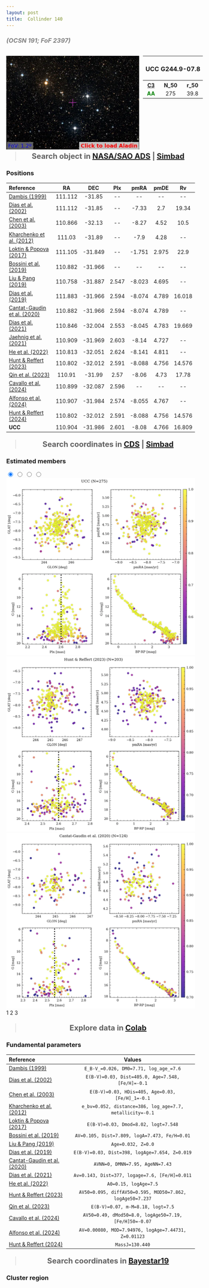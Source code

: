 ```yaml
---
layout: post
title:  Collinder 140
---
```

<h3><span style="color: #808080;"><i>(OCSN 191; FoF 2397)</i></span></h3><div style="display: flex; justify-content: space-between; width:720px;height:250px">
<div style="text-align: center;">

<!-- Static image + data attributes for FOV and target -->
<img id="aladin_img"
     data-umami-event="aladin_load"
     src="https://raw.githubusercontent.com/ucc23/Q3N/main/plots/aladin/collinder140.webp"
     alt="Click to load Aladin Lite" 
     style="width:355px;height:250px; cursor: pointer;"
     data-fov="1.327" 
     data-target="110.904 -31.986"/>
<!-- Div to contain Aladin Lite viewer -->
<div id="aladin-lite-div" style="width:355px;height:250px;display:none;"></div>
<!-- Aladin Lite script (will be loaded after the image is clicked) -->
<script src="{{ site.baseurl }}/scripts/aladin_load.js"></script>

</div>
<!-- Left block -->

<table style="width:355px;height:250px;">
  <!-- Row 1 (title) -->
  <tr>
    <td colspan="5"><h3>UCC G244.9-07.8</h3></td>
  </tr>
  <!-- Row 2 -->
  <tr>
    <th style="text-align: center;"><a href="https://ucc.ar/faq#what-is-the-c3-parameter" title="Combined class">C3</a></th>
    <th style="text-align: center;"><div title="Stars with membership probability >50%">N_50</div></th>
    <th style="text-align: center;"><div title="Radius that contains half the members [arcmin]">r_50</div></th>
  </tr>
  <!-- Row 3 -->
  <tr>
    <td style="text-align: center;"><span style="color: green; font-weight: bold;">A</span><span style="color: green; font-weight: bold;">A</span></td>
    <td style="text-align: center;">275</td>
    <td style="text-align: center;">39.8</td>
  </tr>
</table>
</div>

> <p style="text-align:center; font-weight: bold; font-size:20px">Search object in <a data-umami-event="nasa_search" href="https://ui.adsabs.harvard.edu/search/q=%20collection%3Aastronomy%20body%3A%22Collinder%20140%22&sort=date%20desc%2C%20bibcode%20desc&p_=0" target="_blank">NASA/SAO ADS</a> | <a data-umami-event="simbad_search" href="https://simbad.cds.unistra.fr/simbad/sim-id-refs?Ident=collinder140" target="_blank">Simbad</a></p>


### Positions

| Reference    | RA    | DEC   | Plx  | pmRA  | pmDE   |  Rv  |
| :---         | :---: | :---: | :---: | :---: | :---: | :---: |
|[Dambis (1999)](https://ui.adsabs.harvard.edu/abs/1999AstL...25....7D) | 111.112 | -31.85 | -- | -- | -- | -- |
|[Dias et al. (2002)](https://ui.adsabs.harvard.edu/abs/2002A%26A...389..871D) | 111.112 | -31.85 | -- | -7.33 | 2.7 | 19.34 |
|[Chen et al. (2003)](https://ui.adsabs.harvard.edu/abs/2003AJ....125.1397C) | 110.866 | -32.13 | -- | -8.27 | 4.52 | 10.5 |
|[Kharchenko et al. (2012)](https://ui.adsabs.harvard.edu/abs/2012A%26A...543A.156K) | 111.03 | -31.89 | -- | -7.9 | 4.28 | -- |
|[Loktin & Popova (2017)](https://ui.adsabs.harvard.edu/abs/2017AstBu..72..257L) | 111.105 | -31.849 | -- | -1.751 | 2.975 | 22.9 |
|[Bossini et al. (2019)](https://ui.adsabs.harvard.edu/abs/2019A%26A...623A.108B) | 110.882 | -31.966 | -- | -- | -- | -- |
|[Liu & Pang (2019)](https://ui.adsabs.harvard.edu/abs/2019ApJS..245...32L) | 110.758 | -31.887 | 2.547 | -8.023 | 4.695 | -- |
|[Dias et al. (2019)](https://ui.adsabs.harvard.edu/abs/2019MNRAS.486.5726D) | 111.883 | -31.966 | 2.594 | -8.074 | 4.789 | 16.018 |
|[Cantat-Gaudin et al. (2020)](https://ui.adsabs.harvard.edu/abs/2020A%26A...640A...1C) | 110.882 | -31.966 | 2.594 | -8.074 | 4.789 | -- |
|[Dias et al. (2021)](https://ui.adsabs.harvard.edu/abs/2021MNRAS.504..356D) | 110.846 | -32.004 | 2.553 | -8.045 | 4.783 | 19.669 |
|[Jaehnig et al. (2021)](https://ui.adsabs.harvard.edu/abs/2021ApJ...923..129J) | 110.909 | -31.969 | 2.603 | -8.14 | 4.727 | -- |
|[He et al. (2022)](https://ui.adsabs.harvard.edu/abs/2022ApJS..262....7H) | 110.813 | -32.051 | 2.624 | -8.141 | 4.811 | -- |
|[Hunt & Reffert (2023)](https://ui.adsabs.harvard.edu/abs/2023A%26A...673A.114H) | 110.802 | -32.012 | 2.591 | -8.088 | 4.756 | 14.576 |
|[Qin et al. (2023)](https://ui.adsabs.harvard.edu/abs/2023ApJS..265...12Q) | 110.91 | -31.99 | 2.57 | -8.06 | 4.73 | 17.78 |
|[Cavallo et al. (2024)](https://ui.adsabs.harvard.edu/abs/2024AJ....167...12C) | 110.899 | -32.087 | 2.596 | -- | -- | -- |
|[Alfonso et al. (2024)](https://ui.adsabs.harvard.edu/abs/2024A%26A...689A..18A) | 110.907 | -31.984 | 2.574 | -8.055 | 4.767 | -- |
|[Hunt & Reffert (2024)](https://ui.adsabs.harvard.edu/abs/2024A%26A...686A..42H) | 110.802 | -32.012 | 2.591 | -8.088 | 4.756 | 14.576 |
| **UCC** |110.904 | -31.986 | 2.601 | -8.08 | 4.766 | 16.809 |

> <p style="text-align:center; font-weight: bold; font-size:20px">Search coordinates in <a data-umami-event="cds_coord_search" href="https://cdsportal.u-strasbg.fr/?target=110.904,-31.986" target="_blank">CDS</a> | <a data-umami-event="simbad_coord_search" href="https://simbad.cds.unistra.fr/mobile/object_list.html?coord=110.904%20-31.986&output=json&radius=5&userEntry=collinder140" target="_blank">Simbad</a></p>

### Estimated members

<div class="carousel">
<input type="radio" name="radio-btn" id="slide1" checked>
<input type="radio" name="radio-btn" id="slide1">
<input type="radio" name="radio-btn" id="slide2">
<input type="radio" name="radio-btn" id="slide3">
<div class="slides">
<div class="slide">
<a href="https://raw.githubusercontent.com/ucc23/Q3N/main/plots/UCC/collinder140.webp" target="_blank">
<img src="https://raw.githubusercontent.com/ucc23/Q3N/main/plots/UCC/collinder140.webp" alt="Collinder 140 UCC">
</a>
</div>
<div class="slide">
<a href="https://raw.githubusercontent.com/ucc23/Q3N/main/plots/HUNT23/collinder140.webp" target="_blank">
<img src="https://raw.githubusercontent.com/ucc23/Q3N/main/plots/HUNT23/collinder140.webp" alt="Collinder 140 HUNT23">
</a>
</div>
<div class="slide">
<a href="https://raw.githubusercontent.com/ucc23/Q3N/main/plots/CANTAT20/collinder140.webp" target="_blank">
<img src="https://raw.githubusercontent.com/ucc23/Q3N/main/plots/CANTAT20/collinder140.webp" alt="Collinder 140 CANTAT20">
</a>
</div>
</div>
<div class="indicators">
<label for="slide1">1</label>
<label for="slide2">2</label>
<label for="slide3">3</label>
</div>
</div>


> <p style="text-align:center; font-weight: bold; font-size:20px">Explore data in <a data-umami-event="colab" href="https://colab.research.google.com/github/ucc23/ucc/blob/main/assets/notebook.ipynb" target="_blank">Colab</a></p>


### Fundamental parameters

| Reference |  Values |
| :---      |  :---:  |
| [Dambis (1999)](https://ui.adsabs.harvard.edu/abs/1999AstL...25....7D) | `E_B-V_=0.026, DM0=7.71, log_age_=7.6` |
| [Dias et al. (2002)](https://ui.adsabs.harvard.edu/abs/2002A%26A...389..871D) | `E(B-V)=0.03, Dist=405.0, Age=7.548, [Fe/H]=-0.1` |
| [Chen et al. (2003)](https://ui.adsabs.harvard.edu/abs/2003AJ....125.1397C) | `E(B-V)=0.03, HDis=405, Age=0.03, [Fe/H]_1=-0.1` |
| [Kharchenko et al. (2012)](https://ui.adsabs.harvard.edu/abs/2012A%26A...543A.156K) | `e_bv=0.052, distance=386, log_age=7.7, metallicity=-0.1` |
| [Loktin & Popova (2017)](https://ui.adsabs.harvard.edu/abs/2017AstBu..72..257L) | `E(B-V)=0.03, Dmod=8.02, logt=7.548` |
| [Bossini et al. (2019)](https://ui.adsabs.harvard.edu/abs/2019A%26A...623A.108B) | `AV=0.105, Dist=7.809, logA=7.473, Fe/H=0.01` |
| [Liu & Pang (2019)](https://ui.adsabs.harvard.edu/abs/2019ApJS..245...32L) | `Age=0.032, Z=0.0` |
| [Dias et al. (2019)](https://ui.adsabs.harvard.edu/abs/2019MNRAS.486.5726D) | `E(B-V)=0.03, Dist=398, logAge=7.654, Z=0.019` |
| [Cantat-Gaudin et al. (2020)](https://ui.adsabs.harvard.edu/abs/2020A%26A...640A...1C) | `AVNN=0, DMNN=7.95, AgeNN=7.43` |
| [Dias et al. (2021)](https://ui.adsabs.harvard.edu/abs/2021MNRAS.504..356D) | `Av=0.143, Dist=377, logage=7.6, [Fe/H]=0.011` |
| [He et al. (2022)](https://ui.adsabs.harvard.edu/abs/2022ApJS..262....7H) | `A0=0.15, logAge=7.5` |
| [Hunt & Reffert (2023)](https://ui.adsabs.harvard.edu/abs/2023A%26A...673A.114H) | `AV50=0.095, diffAV50=0.595, MOD50=7.862, logAge50=7.237` |
| [Qin et al. (2023)](https://ui.adsabs.harvard.edu/abs/2023ApJS..265...12Q) | `E(B-V)=0.07, m-M=8.18, logt=7.5` |
| [Cavallo et al. (2024)](https://ui.adsabs.harvard.edu/abs/2024AJ....167...12C) | `AV50=0.49, dMod50=8.0, logAge50=7.19, [Fe/H]50=-0.07` |
| [Alfonso et al. (2024)](https://ui.adsabs.harvard.edu/abs/2024A%26A...689A..18A) | `AV=0.00080, MOD=7.94976, logAge=7.44731, Z=0.01123` |
| [Hunt & Reffert (2024)](https://ui.adsabs.harvard.edu/abs/2024A%26A...686A..42H) | `MassJ=130.440` |

> <p style="text-align:center; font-weight: bold; font-size:20px">Search coordinates in <a data-umami-event="bayestar" href="http://argonaut.skymaps.info/query?lon=244.993%20&lat=-7.812&coordsys=gal&mapname=bayestar2019" target="_blank">Bayestar19</a></p>


### Cluster region

<html lang="en">
  <body>
    <center>
    <div id="plot-params"
         data-oc-name="collinder140"
         data-ra-center="110.88"
         data-dec-center="-31.97"
         data-rad-deg="39.8"
         data-plx="2.601">
    </div>
    <div id="plot-container">
        <div id="plot"></div>
    </div>
    <script defer type="module" src="{{ site.baseurl }}/scripts/radec_scatter.js"></script>
    </center>
  </body>
</html>
<br>
